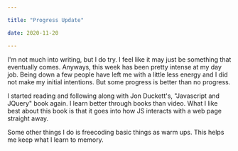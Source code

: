 ```yaml
---

title: "Progress Update"

date: 2020-11-20

---
```


I'm not much into writing, but I do try. I feel like it may just be something that eventually comes. Anyways, this week has been pretty intense at my day job. Being down a few people have left me with a little less energy and I did not make my initial intentions. But some progress is better than no progress.

I started reading and following along with Jon Duckett's, "Javascript and JQuery" book again. I learn better through books than video. What I like best about this book is that it goes into how JS interacts with a web page straight away.

Some other things I do is freecoding basic things as warm ups. This helps me keep what I learn to memory.
